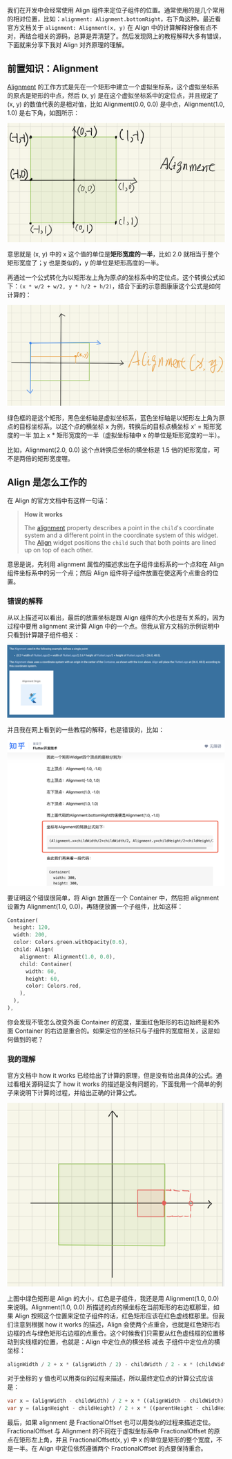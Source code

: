 我们在开发中会经常使用 Align 组件来定位子组件的位置。通常使用的是几个常用的相对位置，比如：`alignment: Alignment.bottomRight`，右下角这种。最近看官方文档关于 `alignment: Alignment(x, y)` 在 Align 中的计算解释好像有点不对，再结合相关的源码，总算是弄清楚了。然后发现网上的教程解释大多有错误，下面就来分享下我对 Align 对齐原理的理解。

## 前置知识：Alignment

[Alignment](https://api.flutter.dev/flutter/painting/Alignment-class.html) 的工作方式是先在一个矩形中建立一个虚拟坐标系，这个虚拟坐标系的原点是矩形的中点，然后 (x, y) 是在这个虚拟坐标系中的定位点，并且规定了 (x, y) 的数值代表的是相对值，比如 Alignment(0.0, 0.0) 是中点，Alignment(1.0, 1.0) 是右下角，如图所示：

![image-20220329120523726](assets/image-20220329120523726.png)

意思就是 (x, y) 中的 x 这个值的单位是**矩形宽度的一半**，比如 2.0 就相当于整个矩形宽度了；y 也是类似的，y 的单位是矩形高度的一半。

再通过一个公式转化为以矩形左上角为原点的坐标系中的定位点。这个转换公式如下：`(x * w/2 + w/2, y * h/2 + h/2)`，结合下面的示意图康康这个公式是如何计算的：

![image-20220329115320605](assets/image-20220329115320605.png)

绿色框的是这个矩形，黑色坐标轴是虚拟坐标系，蓝色坐标轴是以矩形左上角为原点的目标坐标系。以这个点的横坐标 x 为例，转换后的目标点横坐标 x' = 矩形宽度的一半 加上 x * 矩形宽度的一半（虚拟坐标轴中 x 的单位是矩形宽度的一半）。

比如，Alignment(2.0, 0.0) 这个点转换后坐标的横坐标是 1.5 倍的矩形宽度，可不是两倍的矩形宽度喔。

## Align 是怎么工作的

在 Align 的官方文档中有这样一句话：

> **How it works**
>
> The [alignment](https://api.flutter.dev/flutter/widgets/Align/alignment.html) property describes a point in the `child`'s coordinate system and a different point in the coordinate system of this widget. The [Align](https://api.flutter.dev/flutter/widgets/Align-class.html) widget positions the `child` such that both points are lined up on top of each other.

意思是说，先利用 alignment 属性的描述求出在子组件坐标系的一个点和在 Align 组件坐标系中的另一个点；然后 Align 组件将子组件放置在使这两个点重合的位置。

### 错误的解释

从以上描述可以看出，最后的放置坐标是跟 Align 组件的大小也是有关系的，因为过程中要用 alignment 来计算 Align 中的一个点。但我从官方文档的示例说明中只看到计算跟子组件相关：

![image-20220329142514264](assets/image-20220329142514264.png)

并且我在网上看到的一些教程的解释，也是错误的，比如：

![image-20220329143110054](assets/image-20220329143110054.png)

要证明这个错误很简单，将 Align 放置在一个 Container 中，然后把 alignment 设置为 Alignment(1.0, 0.0)，再随便放置一个子组件，比如这样：

```dart
Container(
  height: 120,
  width: 200,
  color: Colors.green.withOpacity(0.6),
  child: Align(
    alignment: Alignment(1.0, 0.0),
    child: Container(
      width: 60,
      height: 60,
      color: Colors.red,
    ),
  ),
),
```

你会发现不管怎么改变外面 Container 的宽度，里面红色矩形的右边始终是和外面 Container 的右边是重合的。如果定位的坐标只与子组件的宽度相关，这是如何做到的呢？

### 我的理解

官方文档中 how it works 已经给出了计算的原理，但是没有给出具体的公式。通过看相关源码证实了 how it works 的描述是没有问题的，下面我用一个简单的例子来说明下计算的过程，并给出正确的计算公式。

![image-20220329145309591](assets/image-20220329145309591.png)

上图中绿色矩形是 Align 的大小，红色是子组件，我还是用 Alignment(1.0, 0.0) 来说明。Alignment(1.0, 0.0) 所描述的点的横坐标在当前矩形的右边框那里，如果 Align 按照这个位置来定位子组件的话，红色矩形应该在红色虚线框那里。但我们注意到根据 how it works 的描述，Align 会使两个点重合，也就是红色矩形右边框的点与绿色矩形右边框的点重合。这个时候我们只需要从红色虚线框的位置移动到实线框的位置，也就是：Align 中定位点的横坐标 减去 子组件中定位点的横坐标：

```dart
alignWidth / 2 + x * (alignWidth / 2) - childWidth / 2 - x * (childWidth / 2)
```

对于坐标的 y 值也可以用类似的过程来描述，所以最终定位点的计算公式应该是：

```dart
var x = (alignWidth - childWidth) / 2 + x * ((alignWidth - childWidth) / 2);
var y = (alignHeight - childHeight) / 2 + x * ((parentHeight - childHeight) / 2);
```

最后，如果 alignment 是 FractionalOffset 也可以用类似的过程来描述定位。FractionalOffset 与 Alignment 的不同在于虚拟坐标系中 FractionalOffset 的原点在矩形左上角，并且 FractionalOffset(x, y) 中 x 的单位是矩形的整个宽度，不是一半。在 Align 中定位依然遵循两个 FractionalOffset 的点要保持重合。
